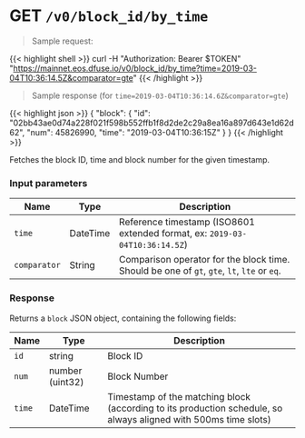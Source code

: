 # <span class="get">GET</span> `/v0/block_id/by_time`

> Sample request:

{{< highlight shell >}}
curl -H "Authorization: Bearer $TOKEN" "https://mainnet.eos.dfuse.io/v0/block_id/by_time?time=2019-03-04T10:36:14.5Z&comparator=gte"
{{< /highlight >}}

> Sample response (for `time=2019-03-04T10:36:14.6Z&comparator=gte`)

{{< highlight json >}}
{
  "block": {
    "id": "02bb43ae0d74a228f021f598b552ffb1f8d2de2c29a8ea16a897d643e1d62d62",
    "num": 45826990,
    "time": "2019-03-04T10:36:15Z"
  }
}
{{< /highlight >}}

Fetches the block ID, time and block number for the given timestamp.

### Input parameters

Name | Type | Description
-----|------|------------
`time` | DateTime | Reference timestamp (ISO8601 extended format, ex: `2019-03-04T10:36:14.5Z`)
`comparator` | String | Comparison operator for the block time. Should be one of `gt`, `gte`, `lt`, `lte` or `eq`.

### Response

Returns a `block` JSON object, containing the following fields:

Name | Type | Description
-----|------|------------
`id` | string | Block ID
`num` | number (uint32) | Block Number
`time` | DateTime | Timestamp of the matching block (according to its production schedule, so always aligned with 500ms time slots)


